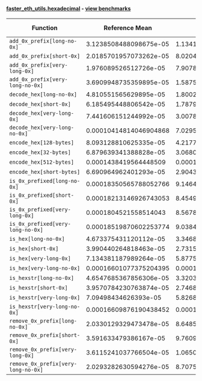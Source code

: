 #### [faster_eth_utils.hexadecimal](https://github.com/BobTheBuidler/faster-eth-utils/blob/master/faster_eth_utils/hexadecimal.py) - [view benchmarks](https://github.com/BobTheBuidler/faster-eth-utils/blob/master/benchmarks/test_hexadecimal_benchmarks.py)

| Function | Reference Mean | Faster Mean | % Change | Speedup (%) | x Faster | Faster |
|----------|---------------|-------------|----------|-------------|----------|--------|
| `add_0x_prefix[long-no-0x]` | 3.1238508488098675e-05 | 1.1341156826529712e-05 | 63.69% | 175.44% | 2.75x | ✅ |
| `add_0x_prefix[short-0x]` | 2.0185701957073262e-05 | 8.02044726203378e-06 | 60.27% | 151.68% | 2.52x | ✅ |
| `add_0x_prefix[very-long-0x]` | 1.976089526512726e-05 | 7.907856077435344e-06 | 59.98% | 149.89% | 2.50x | ✅ |
| `add_0x_prefix[very-long-no-0x]` | 3.6909948735359895e-05 | 1.5875151619231157e-05 | 56.99% | 132.50% | 2.33x | ✅ |
| `decode_hex[long-no-0x]` | 4.810551565629895e-05 | 1.8002990751493956e-05 | 62.58% | 167.21% | 2.67x | ✅ |
| `decode_hex[short-0x]` | 6.185495448806542e-05 | 1.7879097556314118e-05 | 71.10% | 245.96% | 3.46x | ✅ |
| `decode_hex[very-long-0x]` | 7.441606151244992e-05 | 3.007836038657956e-05 | 59.58% | 147.41% | 2.47x | ✅ |
| `decode_hex[very-long-no-0x]` | 0.00010414814046904868 | 7.029526376513482e-05 | 32.50% | 48.16% | 1.48x | ✅ |
| `encode_hex[128-bytes]` | 8.093128810625335e-05 | 4.217760158588627e-05 | 47.88% | 91.88% | 1.92x | ✅ |
| `encode_hex[32-bytes]` | 6.879639341388828e-05 | 3.068071884954447e-05 | 55.40% | 124.23% | 2.24x | ✅ |
| `encode_hex[512-bytes]` | 0.0001438419564448509 | 0.00010007088695727013 | 30.43% | 43.74% | 1.44x | ✅ |
| `encode_hex[short-bytes]` | 6.690964962401293e-05 | 2.9043970842043127e-05 | 56.59% | 130.37% | 2.30x | ✅ |
| `is_0x_prefixed[long-no-0x]` | 0.00018350565788052766 | 9.146459201456555e-05 | 50.16% | 100.63% | 2.01x | ✅ |
| `is_0x_prefixed[short-0x]` | 0.00018213146926743053 | 8.454998608458434e-05 | 53.58% | 115.41% | 2.15x | ✅ |
| `is_0x_prefixed[very-long-0x]` | 0.0001804521558514043 | 8.567818232845133e-05 | 52.52% | 110.62% | 2.11x | ✅ |
| `is_0x_prefixed[very-long-no-0x]` | 0.00018519870602253774 | 9.03848213476762e-05 | 51.20% | 104.90% | 2.05x | ✅ |
| `is_hex[long-no-0x]` | 4.673375431120112e-05 | 3.346864318524635e-05 | 28.38% | 39.63% | 1.40x | ✅ |
| `is_hex[short-0x]` | 3.990440264818463e-05 | 2.7315362828491585e-05 | 31.55% | 46.09% | 1.46x | ✅ |
| `is_hex[very-long-0x]` | 7.134381187989264e-05 | 5.8775433349672145e-05 | 17.62% | 21.38% | 1.21x | ✅ |
| `is_hex[very-long-no-0x]` | 0.00016601077375204395 | 0.00015286472737165795 | 7.92% | 8.60% | 1.09x | ✅ |
| `is_hexstr[long-no-0x]` | 4.6547685367856306e-05 | 3.3203339222535783e-05 | 28.67% | 40.19% | 1.40x | ✅ |
| `is_hexstr[short-0x]` | 3.9570784230763874e-05 | 2.7468108096834088e-05 | 30.58% | 44.06% | 1.44x | ✅ |
| `is_hexstr[very-long-0x]` | 7.09498434626393e-05 | 5.826824690319964e-05 | 17.87% | 21.76% | 1.22x | ✅ |
| `is_hexstr[very-long-no-0x]` | 0.00016609876190438452 | 0.00015302985080880327 | 7.87% | 8.54% | 1.09x | ✅ |
| `remove_0x_prefix[long-no-0x]` | 2.0330129329473478e-05 | 8.648536680628678e-06 | 57.46% | 135.07% | 2.35x | ✅ |
| `remove_0x_prefix[short-0x]` | 3.591633479386167e-05 | 9.760908173228653e-06 | 72.82% | 267.96% | 3.68x | ✅ |
| `remove_0x_prefix[very-long-0x]` | 3.6115241037766504e-05 | 1.0650897600587168e-05 | 70.51% | 239.08% | 3.39x | ✅ |
| `remove_0x_prefix[very-long-no-0x]` | 2.0293282630594276e-05 | 8.707533788693029e-06 | 57.09% | 133.05% | 2.33x | ✅ |
